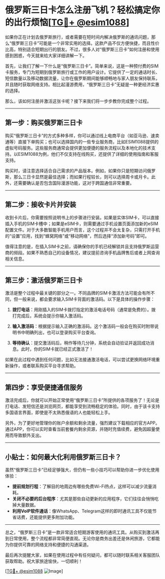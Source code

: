 # 俄罗斯三日卡怎么注册飞机？轻松搞定你的出行烦恼[[TG💪+ @esim1088](https://t.me/s/esim1088)]

如果你正在计划去俄罗斯旅行，或者需要在短时间内解决俄罗斯的通讯问题，那么“俄罗斯三日卡”可能是一个非常实用的选择。这款产品不仅方便快捷，而且性价比高，特别适合短期出行的朋友。不过，很多人对“俄罗斯三日卡”如何注册和使用感到困惑，今天就来给大家详细讲解一下。

首先，让我们了解一下什么是“俄罗斯三日卡”。简单来说，这是一种预付费的SIM卡服务，专门为短期到俄罗斯旅行或工作的用户设计。它提供了一定的通话时长、短信数量以及移动数据流量，让你在俄罗斯期间能够顺畅地与家人朋友保持联系，并且随时获取网络支持。相比起漫游费用，“俄罗斯三日卡”无疑是一种更经济实惠的选择。

那么，该如何注册并激活这张卡呢？接下来我们将一步步教你完成整个过程。

---

## 第一步：购买俄罗斯三日卡

购买“俄罗斯三日卡”的方式多种多样，你可以通过线上电商平台（如亚马逊、速卖通等）直接下单购买；也可以选择国内的一些专业服务商，比如ESIM1088提供的虚拟号码服务。这些服务商通常会提供更加便捷的服务流程以及本地化的技术支持。以ESIM1088为例，他们不仅支持在线购买，还提供了详细的使用指南和客服支持。

购买时，请注意选择适合自己需求的产品版本。例如，如果你只是短期访问俄罗斯，那么三日卡显然是最佳选择；而如果行程较长，则可以选择周卡或月卡。此外，还需要确认是否包含国际漫游功能，这对于跨国通信非常重要。

---

## 第二步：接收卡片并安装

收到卡片后，你需要按照说明书上的步骤进行安装。如果是实体SIM卡，可以直接插入手机的SIM卡槽中；如果是eSIM卡，则需要通过手机设置页面添加新的eSIM配置文件。对于大多数智能手机用户而言，这个过程并不会太复杂，只需打开手机的“设置”应用，找到“蜂窝网络”或“移动网络”，然后选择“添加新号码”即可。

值得注意的是，在插入SIM卡之前，请确保你的手机已经解锁并且支持俄罗斯运营商的频段。如果不熟悉自己的设备情况，建议提前咨询手机品牌售后或者上网查询相关信息。

---

## 第三步：激活俄罗斯三日卡

激活是整个过程中最关键的部分之一。不同品牌的SIM卡激活方法可能会有所不同，但一般来说，都会要求输入SIM卡背面的激活码。以下是具体的操作步骤：

1. **拨打电话**：用刚插入的SIM卡拨打指定的激活电话号码（通常是免费的）。拨打完成后，系统会提示你输入激活码。
   
2. **输入激活码**：根据提示输入正确的激活码。这个激活码一般会在购买时附带说明书中明确列出，也可以登录购买平台查询。

3. **等待确认**：提交激活码后，稍作等待几分钟，系统会自动验证并返回成功消息。此时，你的SIM卡就已经正式激活了！

如果在此过程中遇到任何问题，比如无法接通激活电话，可以尝试更换网络环境重新操作，或者联系购买平台寻求帮助。

---

## 第四步：享受便捷通信服务

激活完成后，你就可以开始正常使用“俄罗斯三日卡”所提供的各项服务了！无论是打电话、发短信还是浏览网页，都能享受到流畅稳定的体验。同时，由于该卡支持多国语言界面，即使是不太熟悉俄语的人也能轻松上手。

另外，为了更好地管理你的账户余额和剩余流量，强烈建议下载相应的官方APP。通过APP，你可以实时查看当前套餐内剩余资源，并随时充值续费，避免因超量使用而导致额外支出。

---

## 小贴士：如何最大化利用俄罗斯三日卡？

虽然“俄罗斯三日卡”已经足够强大，但仍有一些小技巧可以帮助你进一步优化使用体验：

- **提前规划行程**：了解目的地周边有哪些免费Wi-Fi热点，这样可以减少流量消耗。
- **关闭不必要的后台程序**：尤其是那些自动更新的应用程序，它们往往会悄悄吃掉大量数据。
- **利用VoIP软件通话**：像WhatsApp、Telegram这样的即时通讯工具不仅能节省话费，还能提供更多附加功能。

---

总之，“俄罗斯三日卡”是一款非常适合短期游客使用的通讯工具。从购买到激活再到日常使用，整个流程都非常简便直观。无论你是商务出差还是休闲旅游，它都能为你提供可靠的网络支持和便捷的沟通渠道。

最后再次提醒大家，如果在使用过程中有任何疑问，都可以随时联系相关客服团队获取帮助。祝大家旅途愉快，一切顺利！

[[TG💪+ @esim1088](https://t.me/s/esim1088) ![Image](https://i.postimg.cc/4NQfJmqS/Snipaste-2025-05-13-00-14-12.png)]